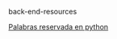 back-end-resources


[Palabras reservada en python](https://recursospython.com/guias-y-manuales/palabras-reservadas-del-lenguaje/)